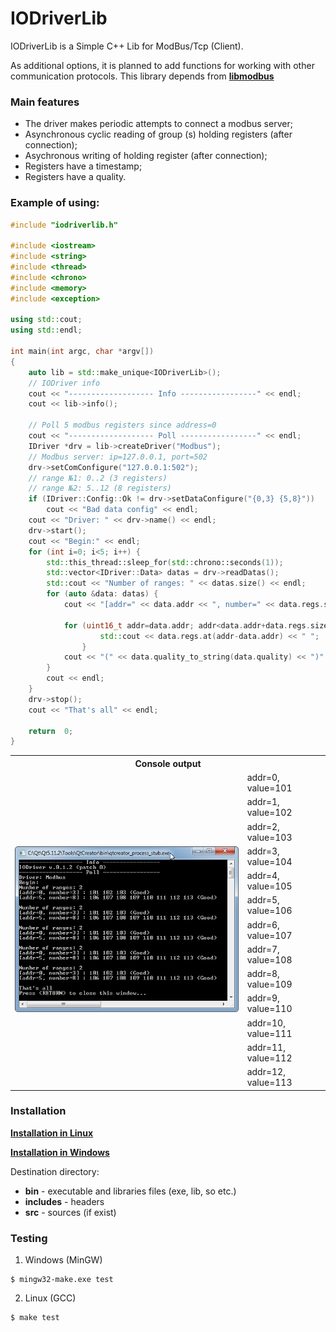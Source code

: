 # IODriverLib

IODriverLib is a Simple C++ Lib for ModBus/Tcp (Client).

As additional options, it is planned to add functions for working with other communication protocols.
This library depends from [**libmodbus**](https://libmodbus.org/)

### Main features
- The driver makes periodic attempts to connect a modbus server;
- Asynchronous cyclic reading of group (s) holding registers (after connection);
- Asychronous writing of holding register (after connection);
- Registers have a timestamp;
- Registers have a quality.

### Example of using:

```c++
#include "iodriverlib.h"

#include <iostream>
#include <string>
#include <thread>
#include <chrono>
#include <memory>
#include <exception>

using std::cout;
using std::endl;

int main(int argc, char *argv[])
{
    auto lib = std::make_unique<IODriverLib>();
    // IODriver info
    cout << "------------------- Info -----------------" << endl;
    cout << lib->info();

    // Poll 5 modbus registers since address=0
    cout << "------------------- Poll -----------------" << endl;
    IDriver *drv = lib->createDriver("Modbus");
    // Modbus server: ip=127.0.0.1, port=502
    drv->setComConfigure("127.0.0.1:502");
    // range №1: 0..2 (3 registers)
    // range №2: 5..12 (8 registers)
    if (IDriver::Config::Ok != drv->setDataConfigure("{0,3} {5,8}"))
        cout << "Bad data config" << endl;
    cout << "Driver: " << drv->name() << endl;
    drv->start();
    cout << "Begin:" << endl;
    for (int i=0; i<5; i++) {
        std::this_thread::sleep_for(std::chrono::seconds(1));
        std::vector<IDriver::Data> datas = drv->readDatas();
        std::cout << "Number of ranges: " << datas.size() << endl;
        for (auto &data: datas) {
            cout << "[addr=" << data.addr << ", number=" << data.regs.size() << "] : ";

            for (uint16_t addr=data.addr; addr<data.addr+data.regs.size(); addr++) {
                    std::cout << data.regs.at(addr-data.addr) << " ";
                }
            cout << "(" << data.quality_to_string(data.quality) << ")" << endl;
        }
        cout << endl;
    }
    drv->stop();
    cout << "That's all" << endl;

    return  0;
}
```

<table> <tr> <th colspan="2">Console output</th> </tr> <tr> <td rowspan="16"> <img width="500px" height="auto" alt="screen shot" src="doc/img/win_example.png"> </td> </tr>
<tr> <td>addr=0, value=101</td> </tr>
<tr> <td>addr=1, value=102</td> </tr>
<tr> <td>addr=2, value=103</td> </tr>
<tr> <td>addr=3, value=104</td> </tr>
<tr> <td>addr=4, value=105</td> </tr>
<tr> <td>addr=5, value=106</td> </tr>
<tr> <td>addr=6, value=107</td> </tr>
<tr> <td>addr=7, value=108</td> </tr>
<tr> <td>addr=8, value=109</td> </tr>
<tr> <td>addr=9, value=110</td> </tr>
<tr> <td>addr=10, value=111</td> </tr>
<tr> <td>addr=11, value=112</td> </tr>
<tr> <td>addr=12, value=113</td> </tr>
</table>

### Installation
[**Installation in Linux**](doc/manuals/LinInstall/LinuxInstall.md)

[**Installation in Windows**](doc/manuals/WinInstall/WindowsInstall.md)

Destination directory:
+ **bin** - executable and libraries files (exe, lib, so etc.)
+ **includes** - headers
+ **src** - sources (if exist)

### Testing
1. Windows (MinGW)
~~~
$ mingw32-make.exe test
~~~
2. Linux (GCC)
~~~
$ make test
~~~

